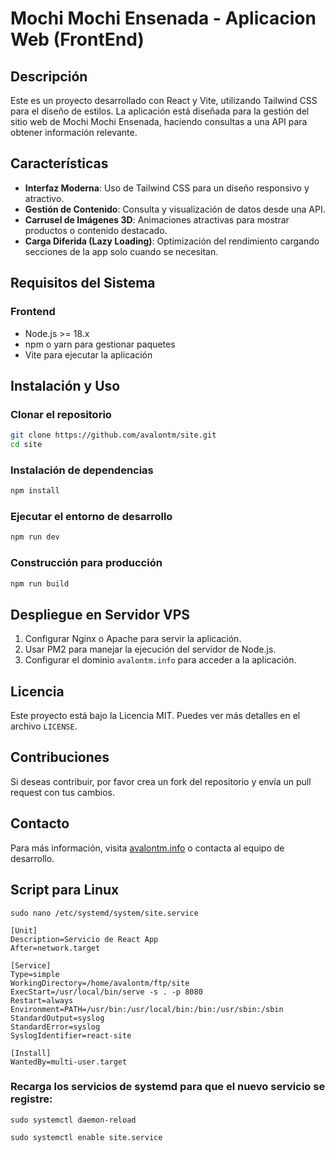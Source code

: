 # Mochi Mochi Ensenada - Aplicacion Web (FrontEnd)

## Descripción
Este es un proyecto desarrollado con React y Vite, utilizando Tailwind CSS para el diseño de estilos. La aplicación está diseñada para la gestión del sitio web de Mochi Mochi Ensenada, haciendo consultas a una API para obtener información relevante.

## Características
- **Interfaz Moderna**: Uso de Tailwind CSS para un diseño responsivo y atractivo.
- **Gestión de Contenido**: Consulta y visualización de datos desde una API.
- **Carrusel de Imágenes 3D**: Animaciones atractivas para mostrar productos o contenido destacado.
- **Carga Diferida (Lazy Loading)**: Optimización del rendimiento cargando secciones de la app solo cuando se necesitan.

## Requisitos del Sistema
### Frontend
- Node.js >= 18.x
- npm o yarn para gestionar paquetes
- Vite para ejecutar la aplicación

## Instalación y Uso
### Clonar el repositorio
```sh
git clone https://github.com/avalontm/site.git
cd site
```

### Instalación de dependencias
```sh
npm install
```

### Ejecutar el entorno de desarrollo
```sh
npm run dev
```

### Construcción para producción
```sh
npm run build
```

## Despliegue en Servidor VPS
1. Configurar Nginx o Apache para servir la aplicación.
2. Usar PM2 para manejar la ejecución del servidor de Node.js.
3. Configurar el dominio `avalontm.info` para acceder a la aplicación.

## Licencia
Este proyecto está bajo la Licencia MIT. Puedes ver más detalles en el archivo `LICENSE`.

## Contribuciones
Si deseas contribuir, por favor crea un fork del repositorio y envía un pull request con tus cambios.

## Contacto
Para más información, visita [avalontm.info](http://avalontm.info) o contacta al equipo de desarrollo.


## Script para Linux
```
sudo nano /etc/systemd/system/site.service
```

```
[Unit]
Description=Servicio de React App
After=network.target

[Service]
Type=simple
WorkingDirectory=/home/avalontm/ftp/site
ExecStart=/usr/local/bin/serve -s . -p 8080
Restart=always
Environment=PATH=/usr/bin:/usr/local/bin:/bin:/usr/sbin:/sbin
StandardOutput=syslog
StandardError=syslog
SyslogIdentifier=react-site

[Install]
WantedBy=multi-user.target
```

### Recarga los servicios de systemd para que el nuevo servicio se registre:
```
sudo systemctl daemon-reload
```

```
sudo systemctl enable site.service
```

